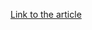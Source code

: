 [Link to the article](https://unit42.paloaltonetworks.com/north-korean-threat-group-play-ransomware/)
